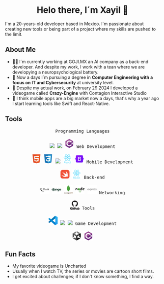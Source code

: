 <div align="center">
<h1 align="center">Helo there, I´m Xayil 👋</h1>
</div>

I´m a 20-years-old developer based in Mexico. I´m passionate about creating new tools or being part of a project where my skills are pushed to the limit.

## About Me
- 👨‍💻 I´m currently working at GOJI.MX an AI company as a back-end developer. And despite my work, I work with a tean where we are developying a neuropsychological battery.
- 📗 Now a days I´m pursuing a degree in **Computer Engineering with a focus on IT and Cybersecurity** at university level.
- 🔋 Despite my actual work, on February 29 2024 I developed a videogame called **Crazy-Engine** with Contagion Interactive Studio
- 📲 I think mobile apps are a big market now a days, that's why a year ago I start learning tools like Swift and React-Native.

## Tools
<div>
  <p style="display": "inline-block;" align="center">
    <kbd>
      <kbd>Programming Languages</kbd>
      <br>
      <br>
      <img width="30px" src="https://cdn.jsdelivr.net/gh/devicons/devicon/icons/python/python-original.svg" />
      <img width="30px" src="https://cdn.jsdelivr.net/gh/devicons/devicon/icons/javascript/javascript-original.svg" />
      <img width="30px" src="https://github.com/devicons/devicon/blob/v2.15.1/icons/csharp/csharp-original.svg" />
    </kbd>
    <kbd>
      <kbd>Web Development</kbd>
      <br>
      <br>
      <img width="30px" src="https://github.com/devicons/devicon/blob/v2.15.1/icons/html5/html5-original.svg"/>
      <img width="30px" src="https://github.com/devicons/devicon/blob/v2.15.1/icons/css3/css3-original.svg"/>
      <img width="30px" src="https://cdn.jsdelivr.net/gh/devicons/devicon/icons/javascript/javascript-original.svg" />
      <img width='30px' src="https://github.com/devicons/devicon/blob/v2.15.1/icons/react/react-original-wordmark.svg" />
      <img width='30px' src="https://github.com/devicons/devicon/blob/v2.15.1/icons/bootstrap/bootstrap-original.svg" />
    </kbd>
    <kbd>
      <kbd>Mobile Development</kbd>
      <br>
      <br>
      <img width="30px" src="https://github.com/devicons/devicon/blob/v2.15.1/icons/swift/swift-original.svg"/>
      <img width='30px' src="https://github.com/devicons/devicon/blob/v2.15.1/icons/react/react-original-wordmark.svg" />
    </kbd>
    <kbd>
      <kbd>Back-end</kbd>
      <br>
      <br>
      <img width="30px" src="https://github.com/devicons/devicon/blob/v2.15.1/icons/flask/flask-original-wordmark.svg" />
      <img width="30px" src="https://github.com/devicons/devicon/blob/v2.15.1/icons/django/django-plain-wordmark.svg" />
      <img width='30px' src="https://github.com/devicons/devicon/blob/v2.15.1/icons/mongodb/mongodb-original-wordmark.svg" />
      <img width='30px' src="https://github.com/devicons/devicon/blob/v2.15.1/icons/nodejs/nodejs-original-wordmark.svg" />
      <img width='30px' src="https://github.com/devicons/devicon/blob/v2.15.1/icons/express/express-original-wordmark.svg" />
    </kbd>
    <kbd>
      <kbd>Networking</kbd>
      <br>
      <br>
      <img width="30px" src="https://github.com/devicons/devicon/blob/v2.15.1/icons/github/github-original-wordmark.svg"/>
    </kbd>
    <kbd>
      <kbd>Tools</kbd>
      <br>
      <br>
      <img width="30px" src="https://github.com/devicons/devicon/blob/v2.15.1/icons/vscode/vscode-original.svg"/>
      <img width="30px" src="https://static.hbuy-china.com/cover/STpmXxy3sHwHQ6R7-1658802516144.png"/>
      <img width="30px" src="https://cdn.jim-nielsen.com/macos/1024/xcode-2020-11-11.png"/>
    </kbd>
    <kbd>
      <kbd>Game Development</kbd>
      <br>
      <br>
      <img width="30px" src="https://github.com/devicons/devicon/blob/v2.15.1/icons/unity/unity-original.svg"/>
      <img width="30px" src="https://github.com/devicons/devicon/blob/v2.15.1/icons/csharp/csharp-original.svg" />
    </kbd>
</div>

## Fun Facts
- My favorite videogame is Uncharted
- Usually when I watch TV, the series or movies are cartoon short films. 
- I get excited about challenges; if I don't know something, I find a way.
